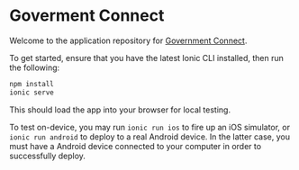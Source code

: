 Goverment Connect
=================

Welcome to the application repository for [Government Connect](https://governmentconnect.net/).

To get started, ensure that you have the latest Ionic CLI installed, then run the following:

```bash
npm install
ionic serve
```

This should load the app into your browser for local testing.

To test on-device, you may run `ionic run ios` to fire up an iOS simulator, or `ionic run android` to deploy to a real Android device. In the latter case, you must have a Android device connected to your computer in order to successfully deploy.